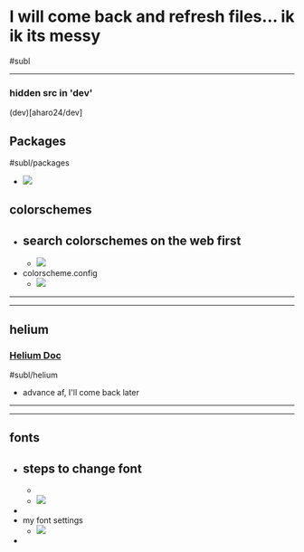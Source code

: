 # I will come back and refresh files... ik ik its messy

#subl 

---
### hidden src  in 'dev'
(dev)[aharo24/dev]

## Packages
#subl/packages

- ![](../z/aharo24_2.png)


## colorschemes

- search colorschemes on the web first
	- 
	- ![](../z/aharo24_3.png)
- colorscheme.config
	- ![](../z/aharo24_4.png)



---
---

## helium

### **[Helium Doc](https://github.com/sschuhmann/Helium)**
#subl/helium

- advance af, I'll come back later


---
---

## fonts 

- steps to change font
	- 
	- 
	- ![](../z/aharo24_7.png)
- 
- my font settings
	- ![](../z/aharo24_8.png)
- 


